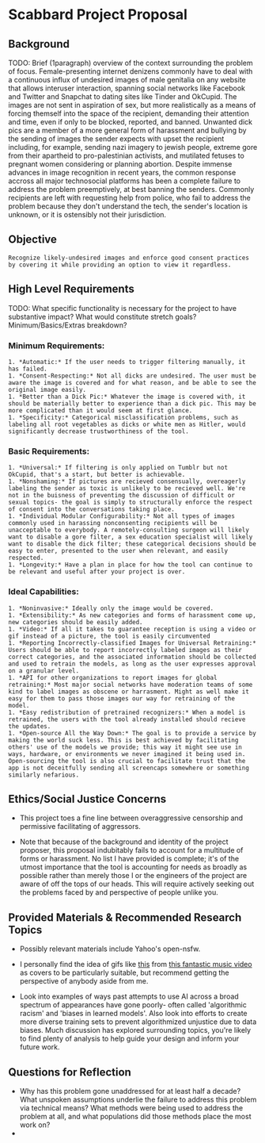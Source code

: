 # Scabbard Project Proposal

## Background

TODO: Brief (1paragraph) overview of the context surrounding the problem of focus.
	Female-presenting internet denizens commonly have to deal with a continuous influx of undesired images of male genitalia on any website that allows interuser interaction, spanning social networks like Facebook and Twitter and Snapchat to dating sites like Tinder and OkCupid. The images are not sent in aspiration of sex, but more realistically as a means of forcing themself into the space of the recipient, demanding their attention and time, even if only to be blocked, reported, and banned. Unwanted dick pics are a member of a more general form of harassment and bullying by the sending of images the sender expects with upset the recipient including, for example, sending nazi imagery to jewish people, extreme gore from their apartheid to pro-palestinian activists, and mutilated fetuses to pregnant women considering or planning abortion. Despite immense advances in image recognition in recent years, the common response accross all major technosocial platforms has been a complete failure to address the problem preemptively, at best banning the senders. Commonly recipients are left with requesting help from police, who fail to address the problem because they don't understand the tech, the sender's location is unknown, or it is ostensibly not their jurisdiction.

## Objective 

	Recognize likely-undesired images and enforce good consent practices by covering it while providing an option to view it regardless.

## High Level Requirements

TODO: What specific functionality is necessary for the project to have substantive impact? What would constitute stretch goals? Minimum/Basics/Extras breakdown?
### Minimum Requirements:
	1. *Automatic:* If the user needs to trigger filtering manually, it has failed.
	1. *Consent-Respecting:* Not all dicks are undesired. The user must be aware the image is covered and for what reason, and be able to see the original image easily.
	1. *Better than a Dick Pic:* Whatever the image is covered with, it should be materially better to experience than a dick pic. This may be more complicated than it would seem at first glance.
	1. *Specificity:* Categorical misclassification problems, such as labeling all root vegetables as dicks or white men as Hitler, would significantly decrease trustworthiness of the tool.

### Basic Requirements:
	1. *Universal:* If filtering is only applied on Tumblr but not OkCupid, that's a start, but better is achievable.
	1. *Nonshaming:* If pictures are recieved consensually, overeagerly labeling the sender as toxic is unlikely to be recieved well. We're not in the buisness of preventing the discussion of difficult or sexual topics- the goal is simply to structurally enforce the respect of consent into the conversations taking place.
	1. *Individual Modular Configurability:* Not all types of images commonly used in harassing nonconsenting recipients will be unacceptable to everybody. A remotely-consulting surgeon will likely want to disable a gore filter, a sex education specialist will likely want to disable the dick filter; these categorical decisions should be easy to enter, presented to the user when relevant, and easily respected.
	1. *Longevity:* Have a plan in place for how the tool can continue to be relevant and useful after your project is over.

### Ideal Capabilities:
	1. *Noninvasive:* Ideally only the image would be covered.
	1. *Extensibility:* As new categories and forms of harassment come up, new categories should be easily added.
	1. *Video:* If all it takes to guarantee reception is using a video or gif instead of a picture, the tool is easily circumvented
	1. *Reporting Incorrectly-classified Images for Universal Retraining:* Users should be able to report incorrectly labeled images as their correct categories, and the associated information should be collected and used to retrain the models, as long as the user expresses approval on a granular level.
	1. *API for other organizations to report images for global retraining:* Most major social networks have moderation teams of some kind to label images as obscene or harrasment. Might as well make it easy for them to pass those images our way for retraining of the model.
	1. *Easy redistribution of pretrained recognizers:* When a model is retrained, the users with the tool already installed should recieve the updates.
	1. *Open-source All the Way Down:* The goal is to provide a service by making the world suck less. This is best achieved by facilitating others' use of the models we provide; this way it might see use in ways, hardware, or environments we never imagined it being used in. Open-sourcing the tool is also crucial to facilitate trust that the app is not deceitfully sending all screencaps somewhere or something similarly nefarious.


## Ethics/Social Justice Concerns

  + This project toes a fine line between overaggressive censorship and permissive facilitating of aggressors. 

  + Note that because of the background and identity of the project proposer, this proposal indubitably fails to account for a multitude of forms or harassment. No list I have provided is complete; it's of the utmost importance that the tool is accounting for needs as broadly as possible rather than merely those I or the engineers of the project are aware of off the tops of our heads. This will require actively seeking out the problems faced by and perspective of people unlike you.

## Provided Materials & Recommended Research Topics

  + Possibly relevant materials include Yahoo's open-nsfw.
  + I personally find the idea of gifs like [this](resources/rainingmen.gif) from [this fantastic music video](https://www.youtube.com/watch?v=l5aZJBLAu1E) as covers to be particularly suitable, but recommend getting the perspective of anybody aside from me.

  + Look into examples of ways past attempts to use AI across a broad spectrum of appearances have gone poorly- often called 'algorithmic racism' and 'biases in learned models'. Also look into efforts to create more diverse training sets to prevent algorithmized unjustice due to data biases. Much discussion has explored surrounding topics, you're likely to find plenty of analysis to help guide your design and inform your future work.

## Questions for Reflection

  + Why has this problem gone unaddressed for at least half a decade? What unspoken assumptions underlie the failure to address this problem via technical means? What methods were being used to address the problem at all, and what populations did those methods place the most work on?
  + 
